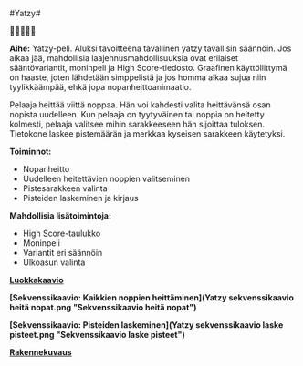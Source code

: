 ﻿#Yatzy#

:game_die::game_die::game_die::game_die::game_die:

**Aihe:** Yatzy-peli. Aluksi tavoitteena tavallinen yatzy tavallisin säännöin. Jos aikaa jää, mahdollisia laajennusmahdollisuuksia ovat erilaiset sääntövariantit, moninpeli ja High Score-tiedosto. Graafinen käyttöliittymä on haaste, joten lähdetään simppelistä ja jos homma alkaa sujua niin tyylikkäämpää, ehkä jopa nopanheittoanimaatio.

Pelaaja heittää viittä noppaa. Hän voi kahdesti valita heittävänsä osan nopista uudelleen. Kun pelaaja on tyytyväinen tai noppia on heitetty kolmesti, pelaaja valitsee mihin sarakkeeseen hän sijoittaa tuloksen. Tietokone laskee pistemäärän ja merkkaa kyseisen sarakkeen käytetyksi.

**Toiminnot:**

- Nopanheitto
- Uudelleen heitettävien noppien valitseminen
- Pistesarakkeen valinta
- Pisteiden laskeminen ja kirjaus

**Mahdollisia lisätoimintoja:**
- High Score-taulukko
- Moninpeli
- Variantit eri säännöin
- Ulkoasun valinta

**[Luokkakaavio](Yatzy.png "Luokkakaavio")**

**[Sekvenssikaavio: Kaikkien noppien heittäminen](Yatzy sekvenssikaavio heitä nopat.png "Sekvenssikaavio heitä nopat")**

**[Sekvenssikaavio: Pisteiden laskeminen](Yatzy sekvenssikaavio laske pisteet.png "Sekvenssikaavio laske pisteet")**

**[Rakennekuvaus](dokumentaatio/rakennekuvaus.md)**
